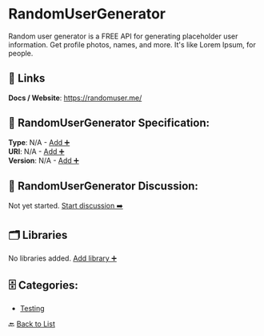 # RandomUserGenerator

Random user generator is a FREE API for generating placeholder user information. Get profile photos, names, and more. It's like Lorem Ipsum, for people.

##  🔗 Links
**Docs / Website**: https://randomuser.me/

## 🧬 RandomUserGenerator Specification:
**Type**: N/A - [Add ➕](https://github.com/apis-list/apis-list/edit/main/apis.yaml#L16296)  
**URI**: N/A - [Add ➕](https://github.com/apis-list/apis-list/edit/main/apis.yaml#L16296)  
**Version**: N/A - [Add ➕](https://github.com/apis-list/apis-list/edit/main/apis.yaml#L16296)

## 💬 RandomUserGenerator Discussion:
Not yet started. [Start discussion ➡️](https://github.com/apis-list/apis-list/discussions/new)

## 🗂️ Libraries

No libraries added. [Add library ➕](https://github.com/apis-list/apis-list/edit/main/apis.yaml#L16296)    


## 🗄️ Categories:
- [Testing](https://github.com/apis-list/apis-list#testing-)

🔙  [Back to List](https://github.com/apis-list/apis-list)
